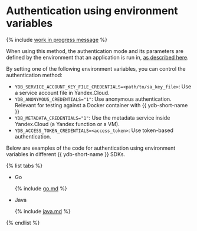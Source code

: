 # Authentication using environment variables

{% include [work in progress message](../../_includes/addition.md) %}

When using this method, the authentication mode and its parameters are defined by the environment that an application is run in, [as described here](../../../auth.md#env).

By setting one of the following environment variables, you can control the authentication method:

* `YDB_SERVICE_ACCOUNT_KEY_FILE_CREDENTIALS=<path/to/sa_key_file>`: Use a service account file in Yandex.Cloud.
* `YDB_ANONYMOUS_CREDENTIALS="1"`: Use anonymous authentication. Relevant for testing against a Docker container with {{ ydb-short-name }}
* `YDB_METADATA_CREDENTIALS="1"`: Use the metadata service inside Yandex.Cloud (a Yandex function or a VM).
* `YDB_ACCESS_TOKEN_CREDENTIALS=<access_token>`: Use token-based authentication.

Below are examples of the code for authentication using environment variables in different {{ ydb-short-name }} SDKs.

{% list tabs %}

- Go

  {% include [go.md](env/go.md) %}

- Java

  {% include [java.md](env/java.md) %}

{% endlist %}

